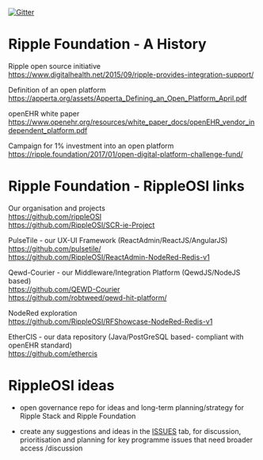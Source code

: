[![Gitter](https://img.shields.io/gitter/room/nwjs/nw.js.svg?style=flat-square)](https://gitter.im/Ripple-Foundation/General)

# Ripple Foundation - A History

Ripple open source initiative <br />
https://www.digitalhealth.net/2015/09/ripple-provides-integration-support/

Definition of an open platform <br />
https://apperta.org/assets/Apperta_Defining_an_Open_Platform_April.pdf

openEHR white paper <br />
https://www.openehr.org/resources/white_paper_docs/openEHR_vendor_independent_platform.pdf


Campaign for 1% investment into an open platform
https://ripple.foundation/2017/01/open-digital-platform-challenge-fund/

# Ripple Foundation - RippleOSI links

Our organisation and projects<br />
https://github.com/rippleOSI<br />
https://github.com/RippleOSI/SCR-ie-Project<br />

PulseTile - our UX-UI Framework (ReactAdmin/ReactJS/AngularJS)<br />
https://github.com/pulsetile/<br />
https://github.com/RippleOSI/ReactAdmin-NodeRed-Redis-v1<br />



Qewd-Courier - our Middleware/Integration Platform (QewdJS/NodeJS based)<br />
https://github.com/QEWD-Courier<br />
https://github.com/robtweed/qewd-hit-platform/<br />

NodeRed exploration <br />
https://github.com/RippleOSI/RFShowcase-NodeRed-Redis-v1

EtherCIS - our data repository (Java/PostGreSQL based- compliant with openEHR standard)<br />
https://github.com/ethercis


# RippleOSI ideas

* open governance repo for ideas and long-term planning/strategy for Ripple Stack and Ripple Foundation

* create any suggestions and ideas in the [ISSUES](https://github.com/RippleOSI/RippleOSI-General-Issues-Ideas/issues) tab, for discussion, prioritisation and planning for key programme issues that need broader access /discussion

